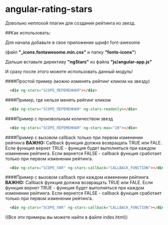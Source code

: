 # angular-rating-stars
Довольно неплохой плагин для создания рейтинга из звезд.

##Как использовать:

Для начала добавьте в свое приложение шрифт font-awesome

(файл **"_icons.fontawesome.min.css"** и папку **"fonts-icons"**)

Дальше вставьте директиву **"ngStars"** из файла **"js/angular-app.js"**

И сразу после этого можете использовать данный модуль!

####Простой пример (можно изменять рейтинг кликом на звезду)
```html
  <div ng-stars="SCOPE_ПЕРЕМЕННАЯ"></div>
```

####Пример, где нельзя менять рейтинг кликом
```html
  <div ng-stars="SCOPE_ПЕРЕМЕННАЯ" ng-stars-readonly></div>
```

####Пример с произвольным количеством звезд
```html
  <div ng-stars="SCOPE_ПЕРЕМЕННАЯ" ng-stars-max="10"></div>
```

####Пример с вызовом callback только при первом изменении рейтинга
**ВАЖНО:** Callback функция должна возвращать TRUE или FALE. Если функция вернет TRUE - функция будет выполняться при каждом изменении рейтинга. Если вернется FALSE - callback функция сработает только при первом изменении рейтинга.
```html
  <div ng-stars="SCOPE_VAR" ng-stars-callback="CALLBACK_FUNCTION"></div>
```

####Пример с вызовом callback при каждом изменении рейтинга
**ВАЖНО:** Callback функция должна возвращать TRUE или FALE. Если функция вернет TRUE - функция будет выполняться при каждом изменении рейтинга. Если вернется FALSE - callback функция сработает только при первом изменении рейтинга.
```html
  <div ng-stars="SCOPE_VAR" ng-stars-callback="CALLBACK_FUNCTION"></div>
```

((Все эти примеры вы можете найти в файле index.html))
